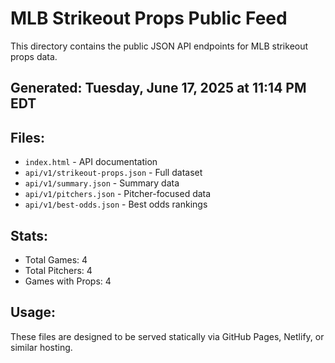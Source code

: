 # MLB Strikeout Props Public Feed

This directory contains the public JSON API endpoints for MLB strikeout props data.

## Generated: Tuesday, June 17, 2025 at 11:14 PM EDT

## Files:
- `index.html` - API documentation
- `api/v1/strikeout-props.json` - Full dataset
- `api/v1/summary.json` - Summary data
- `api/v1/pitchers.json` - Pitcher-focused data  
- `api/v1/best-odds.json` - Best odds rankings

## Stats:
- Total Games: 4
- Total Pitchers: 4
- Games with Props: 4

## Usage:
These files are designed to be served statically via GitHub Pages, Netlify, or similar hosting.
